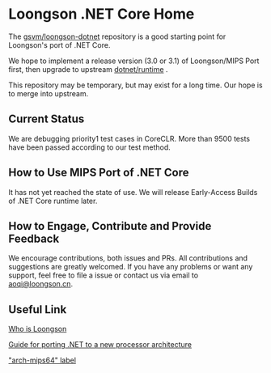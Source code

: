  Loongson .NET Core Home
===========================

The [gsvm/loongson-dotnet](https://github.com/gsvm/loongson-dotnet) repository is a good starting point for Loongson's port of .NET Core.

We hope to implement a release version (3.0 or 3.1) of Loongson/MIPS Port first, then upgrade to upstream [dotnet/runtime](https://github.com/dotnet/runtime) .

This repository may be temporary, but may exist for a long time. Our hope is to merge into upstream.


## Current Status

We are debugging priority1 test cases in CoreCLR. More than 9500 tests have been passed according to our test method.


## How to Use MIPS Port of .NET Core

It has not yet reached the state of use. We will release Early-Access Builds of .NET Core runtime later.


## How to Engage, Contribute and Provide Feedback

We encourage contributions, both issues and PRs. All contributions and suggestions are greatly welcomed. If you have any problems or want any support, feel free to file a issue or contact us via email to aoqi@loongson.cn.

## Useful Link

[Who is Loongson](http://www.loongson.cn/)

[Guide for porting .NET to a new processor architecture](https://github.com/dotnet/runtime/blob/master/docs/design/coreclr/botr/guide-for-porting.md)

["arch-mips64" label](https://github.com/dotnet/runtime/labels/arch-mips64)
